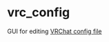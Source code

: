 # vrc_config

GUI for editing [VRChat config file](https://docs.vrchat.com/docs/configuration-file)
